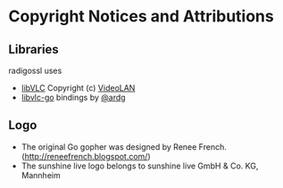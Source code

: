 # Copyright Notices and Attributions
## Libraries
radigossl uses
- [libVLC](https://code.videolan.org/videolan/vlc) Copyright (c) [VideoLAN](https://www.videolan.org/)
- [libvlc-go](https://github.com/ardg/libvlc-go) bindings by [@ardg](https://github.com/ardg)
## Logo
- The original Go gopher was designed by Renee French. (http://reneefrench.blogspot.com/)
- The sunshine live logo belongs to sunshine live GmbH & Co. KG, Mannheim